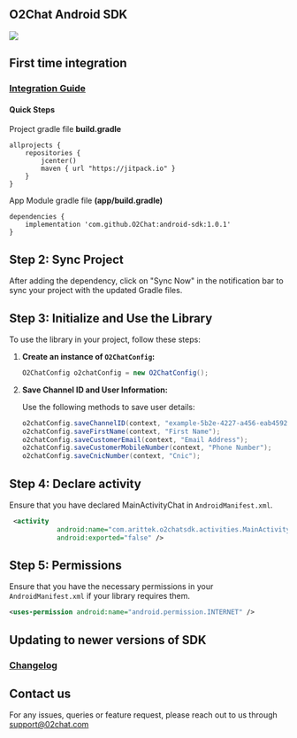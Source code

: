 ## O2Chat Android SDK

[![](https://jitpack.io/v/O2Chat/android-sdk.svg)](https://jitpack.io/#O2Chat/android-sdk)

## First time integration 
### [Integration Guide](https://support.o2chat.com/support/solutions/articles/50000000207)

#### Quick Steps
Project gradle file **build.gradle**
```
allprojects {
    repositories {
        jcenter()
        maven { url "https://jitpack.io" }
    }
}
```

App Module gradle file **(app/build.gradle)** 
```
dependencies {
	implementation 'com.github.O2Chat:android-sdk:1.0.1'
}
```

## Step 2: Sync Project

After adding the dependency, click on "Sync Now" in the notification bar to sync your project with the updated Gradle files.

## Step 3: Initialize and Use the Library

To use the library in your project, follow these steps:

1. **Create an instance of `O2ChatConfig`:**

   ```java
   O2ChatConfig o2chatConfig = new O2ChatConfig();
   ```

2. **Save Channel ID and User Information:**

   Use the following methods to save user details:

   ```java
   o2chatConfig.saveChannelID(context, "example-5b2e-4227-a456-eab45924a1d3");
   o2chatConfig.saveFirstName(context, "First Name");
   o2chatConfig.saveCustomerEmail(context, "Email Address");
   o2chatConfig.saveCustomerMobileNumber(context, "Phone Number");
   o2chatConfig.saveCnicNumber(context, "Cnic");
   ```

## Step 4: Declare activity 

Ensure that you have declared MainActivityChat in `AndroidManifest.xml`.

```xml
 <activity
            android:name="com.arittek.o2chatsdk.activities.MainActivityChat"
            android:exported="false" />
```

## Step 5: Permissions

Ensure that you have the necessary permissions in your `AndroidManifest.xml` if your library requires them.

```xml
<uses-permission android:name="android.permission.INTERNET" />
```


## Updating to newer versions of SDK
### [Changelog](https://github.com/02chat/android-sdk/blob/master/CHANGELOG.md)


## Contact us
For any issues, queries or feature request, please reach out to us through support@02chat.com
